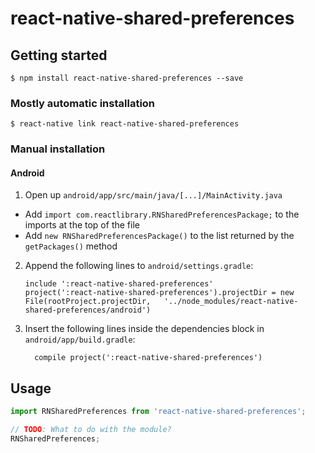 
# react-native-shared-preferences

## Getting started

`$ npm install react-native-shared-preferences --save`

### Mostly automatic installation

`$ react-native link react-native-shared-preferences`

### Manual installation

#### Android

1. Open up `android/app/src/main/java/[...]/MainActivity.java`
  - Add `import com.reactlibrary.RNSharedPreferencesPackage;` to the imports at the top of the file
  - Add `new RNSharedPreferencesPackage()` to the list returned by the `getPackages()` method
2. Append the following lines to `android/settings.gradle`:
  	```
  	include ':react-native-shared-preferences'
  	project(':react-native-shared-preferences').projectDir = new File(rootProject.projectDir, 	'../node_modules/react-native-shared-preferences/android')
  	```
3. Insert the following lines inside the dependencies block in `android/app/build.gradle`:
  	```
      compile project(':react-native-shared-preferences')
  	```

## Usage
```javascript
import RNSharedPreferences from 'react-native-shared-preferences';

// TODO: What to do with the module?
RNSharedPreferences;
```
  